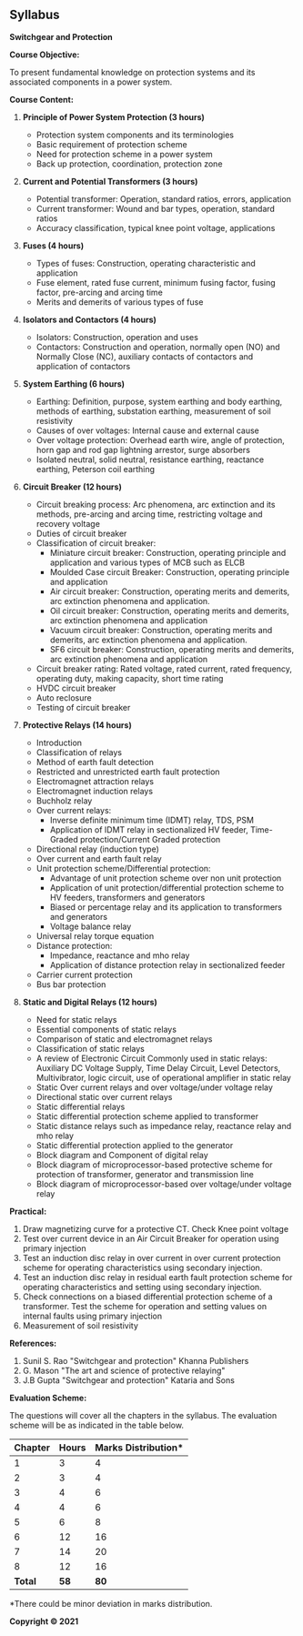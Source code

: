 ## Syllabus

**Switchgear and Protection**

**Course Objective:** 

To present fundamental knowledge on protection systems and its associated components in a power system.

**Course Content:**

1. **Principle of Power System Protection (3 hours)**
   * Protection system components and its terminologies
   * Basic requirement of protection scheme
   * Need for protection scheme in a power system
   * Back up protection, coordination, protection zone

2. **Current and Potential Transformers (3 hours)**
   * Potential transformer: Operation, standard ratios, errors, application
   * Current transformer: Wound and bar types, operation, standard ratios
   * Accuracy classification, typical knee point voltage, applications

3. **Fuses (4 hours)**
   * Types of fuses: Construction, operating characteristic and application
   * Fuse element, rated fuse current, minimum fusing factor, fusing factor, pre-arcing and arcing time
   * Merits and demerits of various types of fuse

4. **Isolators and Contactors (4 hours)**
   * Isolators: Construction, operation and uses
   * Contactors: Construction and operation, normally open (NO) and Normally Close (NC), auxiliary contacts of contactors and application of contactors

5. **System Earthing (6 hours)**
   * Earthing: Definition, purpose, system earthing and body earthing, methods of earthing, substation earthing, measurement of soil resistivity
   * Causes of over voltages: Internal cause and external cause
   * Over voltage protection: Overhead earth wire, angle of protection, horn gap and rod gap lightning arrestor, surge absorbers
   * Isolated neutral, solid neutral, resistance earthing, reactance earthing, Peterson coil earthing

6. **Circuit Breaker (12 hours)**
   * Circuit breaking process: Arc phenomena, arc extinction and its methods, pre-arcing and arcing time, restricting voltage and recovery voltage
   * Duties of circuit breaker
   * Classification of circuit breaker:
     * Miniature circuit breaker: Construction, operating principle and application and various types of MCB such as ELCB
     * Moulded Case circuit Breaker: Construction, operating principle and application
     * Air circuit breaker: Construction, operating merits and demerits, arc extinction phenomena and application.
     * Oil circuit breaker: Construction, operating merits and demerits, arc extinction phenomena and application
     * Vacuum circuit breaker: Construction, operating merits and demerits, arc extinction phenomena and application.
     * SF6 circuit breaker: Construction, operating merits and demerits, arc extinction phenomena and application
   * Circuit breaker rating: Rated voltage, rated current, rated frequency, operating duty, making capacity, short time rating
   * HVDC circuit breaker
   * Auto reclosure
   * Testing of circuit breaker

7. **Protective Relays (14 hours)**
   * Introduction
   * Classification of relays
   * Method of earth fault detection
   * Restricted and unrestricted earth fault protection
   * Electromagnet attraction relays
   * Electromagnet induction relays
   * Buchholz relay
   * Over current relays:
     * Inverse definite minimum time (IDMT) relay, TDS, PSM
     * Application of IDMT relay in sectionalized HV feeder, Time-Graded protection/Current Graded protection 
   * Directional relay (induction type)
   * Over current and earth fault relay
   * Unit protection scheme/Differential protection:
     * Advantage of unit protection scheme over non unit protection
     * Application of unit protection/differential protection scheme to HV feeders, transformers and generators
     * Biased or percentage relay and its application to transformers and generators
     * Voltage balance relay
   * Universal relay torque equation
   * Distance protection:
     * Impedance, reactance and mho relay
     * Application of distance protection relay in sectionalized feeder
   * Carrier current protection
   * Bus bar protection

8. **Static and Digital Relays (12 hours)**
   * Need for static relays
   * Essential components of static relays
   * Comparison of static and electromagnet relays
   * Classification of static relays
   * A review of Electronic Circuit Commonly used in static relays: Auxiliary DC Voltage Supply, Time Delay Circuit, Level Detectors, Multivibrator, logic circuit, use of operational amplifier in static relay
   * Static Over current relays and over voltage/under voltage relay
   * Directional static over current relays
   * Static differential relays
   * Static differential protection scheme applied to transformer
   * Static distance relays such as impedance relay, reactance relay and mho relay
   * Static differential protection applied to the generator
   * Block diagram and Component of digital relay
   * Block diagram of microprocessor-based protective scheme for protection of transformer, generator and transmission line
   * Block diagram of microprocessor-based over voltage/under voltage relay

**Practical:**

1. Draw magnetizing curve for a protective CT. Check Knee point voltage
2. Test over current device in an Air Circuit Breaker for operation using primary injection
3. Test an induction disc relay in over current in over current protection scheme for operating characteristics using secondary injection.
4. Test an induction disc relay in residual earth fault protection scheme for operating characteristics and setting using secondary injection.
5. Check connections on a biased differential protection scheme of a transformer. Test the scheme for operation and setting values on internal faults using primary injection
6. Measurement of soil resistivity

**References:**

1. Sunil S. Rao "Switchgear and protection" Khanna Publishers
2. G. Mason "The art and science of protective relaying"
3. J.B Gupta "Switchgear and protection" Kataria and Sons

**Evaluation Scheme:**

The questions will cover all the chapters in the syllabus. The evaluation scheme will be as indicated in the table below.

| Chapter | Hours | Marks Distribution* |
|---|---|---|
| 1 | 3 | 4 |
| 2 | 3 | 4 |
| 3 | 4 | 6 |
| 4 | 4 | 6 |
| 5 | 6 | 8 |
| 6 | 12 | 16 |
| 7 | 14 | 20 |
| 8 | 12 | 16 |
| **Total** | **58** | **80** |

*There could be minor deviation in marks distribution.

**Copyright &copy; 2021** 
